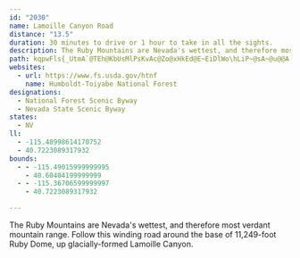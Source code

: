 ```yaml
---
id: "2030"
name: Lamoille Canyon Road
distance: "13.5"
duration: 30 minutes to drive or 1 hour to take in all the sights.
description: The Ruby Mountains are Nevada's wettest, and therefore most verdant mountain range. Follow this winding road around the base of 11,249-foot Ruby Dome, up glacially-formed Lamoille Canyon.
path: kqpwFls{_UtmA`@TEh@KbUsMlPsKvAc@Zo@xHkEd@E~EiDlWo\hLiP~@sA~@u@@A|D}A~C?lFn@rB?`G?hEWtL{C`CmA~PaKtOaMhFoGzCgGfA_B~DqBzAsAbBwBlA{CvHaW~BuFpCyDh@sBxBeEzHuFzB{Ct@aDQWCiFZ}E~@cGfCyJhB}EtDyJhBiGhGk^p@wB~AqBlJ{FpCgAdAkBjCoOdCkKbAgNzCcUlE}LTaDLaJl@uC~@qBdDyD~@sDf@iFH{Gt@gDz@eBh@wBZEzF_NtBqH^wB?aDi@kIr@kH^yABu@~A{Lh@qNhByWTaYv@iCfDeIzBgJzAsJPeHPmA`OyVpBgKpAwBhBqEpAkBh@WfBi@vCuA~EeHxBi@pDmD`C{@~D]fCu@ZWt@?^WzDu@~FMpBJh@VzAJt@c@vDcFbCmAp@E~@c@hHkBlKDr@KpG}@hAKnOz@dYvBlDfAbSbBvGnChAdBzCnGfAzBbB~AhXxPhAJdHGTDb@|A
websites:
  - url: https://www.fs.usda.gov/htnf
    name: Humboldt-Toiyabe National Forest
designations:
  - National Forest Scenic Byway
  - Nevada State Scenic Byway
states:
  - NV
ll:
  - -115.48998614170752
  - 40.7223089317932
bounds:
  - - -115.49015999999995
    - 40.60404199999999
  - - -115.36706599999997
    - 40.7223089317932

---
```


The Ruby Mountains are Nevada's wettest, and therefore most verdant mountain range. Follow this winding road around the base of 11,249-foot Ruby Dome, up glacially-formed Lamoille Canyon.
